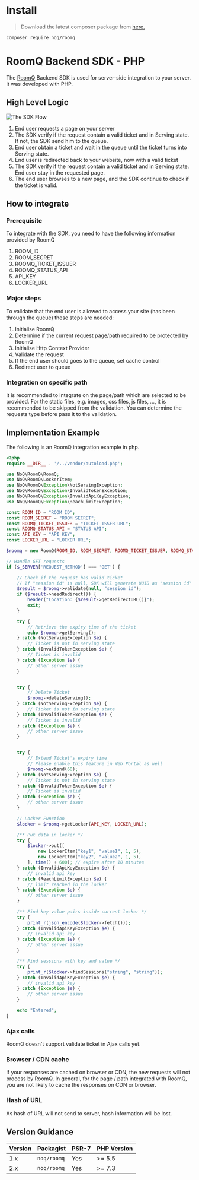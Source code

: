 # Install

> Download the latest composer package from [here.](https://packagist.org/packages/noq/roomq)

```shell
composer require noq/roomq
```

# RoomQ Backend SDK - PHP

The [RoomQ](https://www.noq.hk/en/roomq) Backend SDK is used for server-side integration to your server. It was developed with PHP.

## High Level Logic

![The SDK Flow](https://raw.githubusercontent.com/redso/roomq.backend-sdk.nodejs/master/RoomQ-Backend-SDK-JS-high-level-logic-diagram.png)

1.  End user requests a page on your server
2.  The SDK verify if the request contain a valid ticket and in Serving state. If not, the SDK send him to the queue.
3.  End user obtain a ticket and wait in the queue until the ticket turns into Serving state.
4.  End user is redirected back to your website, now with a valid ticket
5.  The SDK verify if the request contain a valid ticket and in Serving state. End user stay in the requested page.
6.  The end user browses to a new page, and the SDK continue to check if the ticket is valid.

## How to integrate

### Prerequisite

To integrate with the SDK, you need to have the following information provided by RoomQ

1.  ROOM_ID
2.  ROOM_SECRET
3.  ROOMQ_TICKET_ISSUER
4.  ROOMQ_STATUS_API
5.  API_KEY
6.  LOCKER_URL

### Major steps

To validate that the end user is allowed to access your site (has been through the queue) these steps are needed:

1.  Initialise RoomQ
2.  Determine if the current request page/path required to be protected by RoomQ
3.  Initialise Http Context Provider
4.  Validate the request
5.  If the end user should goes to the queue, set cache control
6.  Redirect user to queue

### Integration on specific path

It is recommended to integrate on the page/path which are selected to be provided. For the static files, e.g. images, css files, js files, ..., it is recommended to be skipped from the validation.
You can determine the requests type before pass it to the validation.

## Implementation Example

The following is an RoomQ integration example in php.

```php
<?php
require __DIR__ . '/../vendor/autoload.php';

use NoQ\RoomQ\RoomQ;
use NoQ\RoomQ\LockerItem;
use NoQ\RoomQ\Exception\NotServingException;
use NoQ\RoomQ\Exception\InvalidTokenException;
use NoQ\RoomQ\Exception\InvalidApiKeyException;
use NoQ\RoomQ\Exception\ReachLimitException;

const ROOM_ID = "ROOM ID";
const ROOM_SECRET = "ROOM SECRET";
const ROOMQ_TICKET_ISSUER = "TICKET ISSER URL";
const ROOMQ_STATUS_API = "STATUS API";
const API_KEY = "API KEY";
const LOCKER_URL = "LOCKER URL";

$roomq = new RoomQ(ROOM_ID, ROOM_SECRET, ROOMQ_TICKET_ISSUER, ROOMQ_STATUS_API, false);

// Handle GET requests
if ($_SERVER['REQUEST_METHOD'] === 'GET') {

    // Check if the request has valid ticket
    // If "session id" is null, SDK will generate UUID as "session id"
    $result = $roomq->validate(null, "session id");
    if ($result->needRedirect()) {
        header("Location: {$result->getRedirectURL()}");
        exit;
    }

    try {
        // Retrieve the expiry time of the ticket
        echo $roomq->getServing();
    } catch (NotServingException $e) {
        // Ticket is not in serving state
    } catch (InvalidTokenException $e) {
        // Ticket is invalid
    } catch (Exception $e) {
        // other server issue
    }


    try {
        // Delete Ticket
        $roomq->deleteServing();
    } catch (NotServingException $e) {
        // Ticket is not in serving state
    } catch (InvalidTokenException $e) {
        // Ticket is invalid
    } catch (Exception $e) {
        // other server issue
    }


    try {
        // Extend Ticket's expiry time
        // Please enable this feature in Web Portal as well
        $roomq->extend(60);
    } catch (NotServingException $e) {
        // Ticket is not in serving state
    } catch (InvalidTokenException $e) {
        // Ticket is invalid
    } catch (Exception $e) {
        // other server issue
    }

    // Locker Function
    $locker = $roomq->getLocker(API_KEY, LOCKER_URL);

    /** Put data in locker */
    try {
        $locker->put([
            new LockerItem("key1", "value1", 1, 5),
            new LockerItem("key2", "value2", 1, 5),
        ], time() + 600); // expire after 10 minutes
    } catch (InvalidApiKeyException $e) {
        // invalid api key
    } catch (ReachLimitException $e) {
        // limit reached in the locker
    } catch (Exception $e) {
        // other server issue
    }

    /** Find key value pairs inside current locker */
    try {
        print_r(json_encode($locker->fetch()));
    } catch (InvalidApiKeyException $e) {
        // invalid api key
    } catch (Exception $e) {
        // other server issue
    }

    /** Find sessions with key and value */
    try {
        print_r($locker->findSessions("string", "string"));
    } catch (InvalidApiKeyException $e) {
        // invalid api key
    } catch (Exception $e) {
        // other server issue
    }

    echo "Entered";
}
```

### Ajax calls

RoomQ doesn't support validate ticket in Ajax calls yet.

### Browser / CDN cache

If your responses are cached on browser or CDN, the new requests will not process by RoomQ.
In general, for the page / path integrated with RoomQ, you are not likely to cache the responses on CDN or browser.

### Hash of URL

As hash of URL will not send to server, hash information will be lost.

## Version Guidance

| Version | Packagist   | PSR-7 | PHP Version |
| ------- | ----------- | ----- | ----------- |
| 1.x     | `noq/roomq` | Yes   | >= 5.5      |
| 2.x     | `noq/roomq` | Yes   | >= 7.3      |
